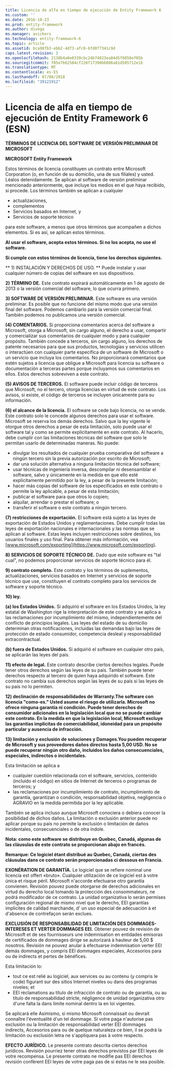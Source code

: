 ```yaml
---
title: Licencia de alfa en tiempo de ejecución de Entity Framework 6
ms.custom: ''
ms.date: 2016-10-23
ms.prod: entity-framework
ms.author: divega
ms.manager: avickers
ms.technology: entity-framework-6
ms.topic: article
ms.assetid: bca98fb3-ebb2-4df3-afc8-6fd8f7341c9d
caps.latest.revision: 3
ms.openlocfilehash: 2138b4a0e0339cbc24b74023ea04d5f8858ef05b
ms.sourcegitcommit: f05e7b62584cf228f17390bb086a61d505712e1b
ms.translationtype: MT
ms.contentlocale: es-ES
ms.lasthandoff: 07/08/2018
ms.locfileid: "39121912"
---
```

# <a name="entity-framework-6-runtime-alpha-license-enu"></a>Licencia de alfa en tiempo de ejecución de Entity Framework 6 (ESN)
**TÉRMINOS DE LICENCIA DEL SOFTWARE DE VERSIÓN PRELIMINAR DE MICROSOFT**

**MICROSOFT Entity Framework**

Estos términos de licencia constituyen un contrato entre Microsoft Corporation (o, en función de su domicilio, una de sus filiales) y usted. Léalos detenidamente. Se aplican al software de versión preliminar mencionado anteriormente, que incluye los medios en el que haya recibido, si procede. Los términos también se aplican a cualquier

-   actualizaciones,
-   complementos
-   Servicios basados en Internet, y
-   Servicios de soporte técnico

para este software, a menos que otros términos que acompañen a dichos elementos. Si es así, se aplican estos términos.

**Al usar el software, acepta estos términos. Si no los acepta, no use el software.**

**Si cumple con estos términos de licencia, tiene los derechos siguientes.**

** 1) INSTALACIÓN Y DERECHOS DE USO. ** Puede instalar y usar cualquier número de copias del software en sus dispositivos. 

**2) TÉRMINO DE.** Este contrato expirará automáticamente en 1 de agosto de 2013 o la versión comercial del software, lo que ocurra primero.

**3) SOFTWARE DE VERSIÓN PRELIMINAR.** Este software es una versión preliminar. Es posible que no funcione del mismo modo que una versión final del software. Podemos cambiarlo para la versión comercial final. También podemos no publicamos una versión comercial.

**(4) COMENTARIOS.** Si proporciona comentarios acerca del software a Microsoft, otorga a Microsoft, sin cargo alguno, el derecho a usar, compartir y comercializar sus comentarios de cualquier modo y para cualquier propósito. También concede a terceros, sin cargo alguno, los derechos de patente necesarios para que sus productos, tecnologías y servicios utilicen o interactúen con cualquier parte específica de un software de Microsoft o un servicio que incluya los comentarios. No proporcionará comentarios que estén sujetos a licencia que obligue a Microsoft para licencia su software o documentación a terceras partes porque incluyamos sus comentarios en ellos. Estos derechos sobreviven a este contrato.

**(5) AVISOS DE TERCEROS.** El software puede incluir código de terceros que Microsoft, no el tercero, otorga licencias en virtud de este contrato.  Los avisos, si existe, el código de terceros se incluyen únicamente para su información. 

**(6) el alcance de la licencia.** El software se cede bajo licencia, no se vende. Este contrato solo le concede algunos derechos para usar el software. Microsoft se reserva los demás derechos. Salvo que la ley vigente le otorgue otros derechos a pesar de esta limitación, solo puede usar el software tal y como se permite explícitamente en este contrato. Al hacerlo, debe cumplir con las limitaciones técnicas del software que solo le permitan usarlo de determinadas maneras. No puede:

-   divulgar los resultados de cualquier prueba comparativa del software a ningún tercero sin la previa autorización por escrito de Microsoft;
-   dar una solución alternativa a ninguna limitación técnica del software;
-   usar técnicas de ingeniería inversa, descompilar ni desensamblar el software, salvo y únicamente en la medida en que ello esté explícitamente permitido por la ley, a pesar de la presente limitación;
-   hacer más copias del software de los especificados en este contrato o permite la ley aplicable, a pesar de esta limitación;
-   publicar el software para que otros lo copien;
-   alquilar, arrendar o prestar el software; o
-   transferir el software o este contrato a ningún tercero.

**(7) restricciones de exportación.** El software está sujeto a las leyes de exportación de Estados Unidos y reglamentaciones. Debe cumplir todas las leyes de exportación nacionales e internacionales y las normas que se aplican al software. Estas leyes incluyen restricciones sobre destinos, los usuarios finales y uso final. Para obtener más información, vea [www.microsoft.com/exporting](https://www.microsoft.com/exporting).

**8) SERVICIOS DE SOPORTE TÉCNICO DE.** Dado que este software es "tal cual", no podemos proporcionar servicios de soporte técnico para él.

**9) contrato completo.** Este contrato y los términos de suplementos, actualizaciones, servicios basados en Internet y servicios de soporte técnico que use, constituyen el contrato completo para los servicios de software y soporte técnico.

**10) ley.**

**(a) los Estados Unidos.** Si adquirió el software en los Estados Unidos, la ley estatal de Washington rige la interpretación de este contrato y se aplica a las reclamaciones por incumplimiento del mismo, independientemente del conflicto de principios legales. Las leyes del estado de su domicilio determinan otras notificaciones, incluidas las demandas bajo las leyes de protección de estado consumidor, competencia desleal y responsabilidad extracontractual.

**(b) fuera de Estados Unidos.** Si adquirió el software en cualquier otro país, se aplicarán las leyes del país.

**11) efecto de legal.** Este contrato describe ciertos derechos legales. Puede tener otros derechos según las leyes de su país. También puede tener derechos respecto al tercero de quien haya adquirido el software. Este contrato no cambia sus derechos según las leyes de su país si las leyes de su país no lo permiten.

**12) declinación de responsabilidades de Warranty.The software con licencia "como-es." Usted asume el riesgo de utilizarla. Microsoft no ofrece ninguna garantía ni condición. Puede tener derechos de consumidor adicionales en la legislación local que no se puede cambiar este contrato. En la medida en que la legislación local, Microsoft excluye las garantías implícitas de comerciabilidad, idoneidad para un propósito particular y ausencia de infracción.**

**13) limitación y exclusión de soluciones y Damages.You pueden recuperar de Microsoft y sus proveedores daños directos hasta 5,00 USD. No se puede recuperar ningún otro daño, incluidos los daños consecuenciales, especiales, indirectos o incidentales.**

Esta limitación se aplica a

-   cualquier cuestión relacionada con el software, servicios, contenido (incluido el código) en sitios de Internet de terceros o programas de terceros; y
-   las reclamaciones por incumplimiento de contrato, incumplimiento de garantía, garantizan o condición, responsabilidad objetiva, negligencia o AGRAVIO en la medida permitida por la ley aplicable.

También se aplica incluso aunque Microsoft conociera o debiera conocer la posibilidad de dichos daños. La limitación o exclusión anterior puede no aplicar porque su país no permite la exclusión o limitación de daños incidentales, consecuenciales o de otra índole.

**Nota: como este software se distribuye en Quebec, Canadá, algunas de las cláusulas de este contrato se proporcionan abajo en francés.**

**Remarque: Ce logiciel étant distribué au Quebec, Canadá, ciertas des cláusulas dans ce contrato serán proporcionadas ci dessous en Francia.**

**EXONÉRATION DE GARANTÍA.** Le logiciel que se refiere nominal une licencia est offert «bruto». Cualquier utilización de ce logiciel est à votre única et risque péril. Microsoft n'accorde efectuarse otro garantía convienen. Revisión pouvez puede otorgarse de derechos adicionales en virtud du derecho local tomando la protección des consommateurs, ne podrá modificador de ce contrato. La unidad organizativa lo serán permises configuración regional de mismo nivel que le derecho, EEI garantías implicites de calidad marchande, d' un uso especial de adecuación à et d'absence de contrefaçon serán exclues.

**EXCLUSIÓN DE RESPONSABILIDAD DE LIMITACIÓN DES DOMMAGES-INTERESES ET VERTER DOMMAGES EEI.** Obtener pouvez de revisión de Microsoft et de ses fournisseurs une indemnisation en entidades emisoras de certificados de dommages dirige se autorizará à hauteur de 5,00 $ nosotros. Revisión ne pouvez anular à efectuarse indemnisation verter EEI demás dommages, y compris EEI dommages especiales, Accesorios para ou de indirects et pertes de bénéfices.

Esta limitación lo:

-   tout ce est relié au logiciel, aux services ou au contenu (y compris le code) figurant sur des sitios Internet niveles ou dans des programas niveles; et
-   EEI réclamations au título de infracción de contrato ou de garantía, ou au título de responsabilidad stricte, négligence de unidad organizativa otro d'une falta la dans límite nominal dentro la en loi vigentes.

Se aplicará elle Asimismo, si mismo Microsoft connaissait ou devrait connaître l'éventualité d'un tel dommage. Si votre paga n'autorise pas exclusión ou la limitación de responsabilidad verter EEI dommages indirects, Accesorios para ou de quelque naturaleza ce bien, il se podrá la limitación ou exclusión letra ne s'appliquera pas à votre respecto.

**EFECTO JURÍDICO.** Le presente contrato descrita ciertos derechos jurídicos. Revisión pourriez tener otras derechos previstos par EEI leyes de votre recompensa. Le presente contrato ne modifie pas EEI derechos revisión confèrent EEI leyes de votre paga pas de si éstas ne le sea posible.
